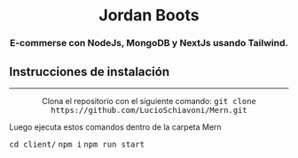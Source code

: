 <h1 align="center">Jordan Boots </h1>
<h3 align="center">E-commerse con NodeJs, MongoDB y NextJs usando Tailwind.</h3>

## Instrucciones de instalación
<hr>

<p align="center">Clona el repositorio con el siguiente comando:  <kbd>git clone https://github.com/LucioSchiavoni/Mern.git </kbd> </p>

<p algin="center">Luego ejecuta estos comandos dentro de la carpeta Mern </p>
<kbd>cd client/</kbd>  
<kbd>npm i</kbd>  
<kbd>npm run start</kbd>
